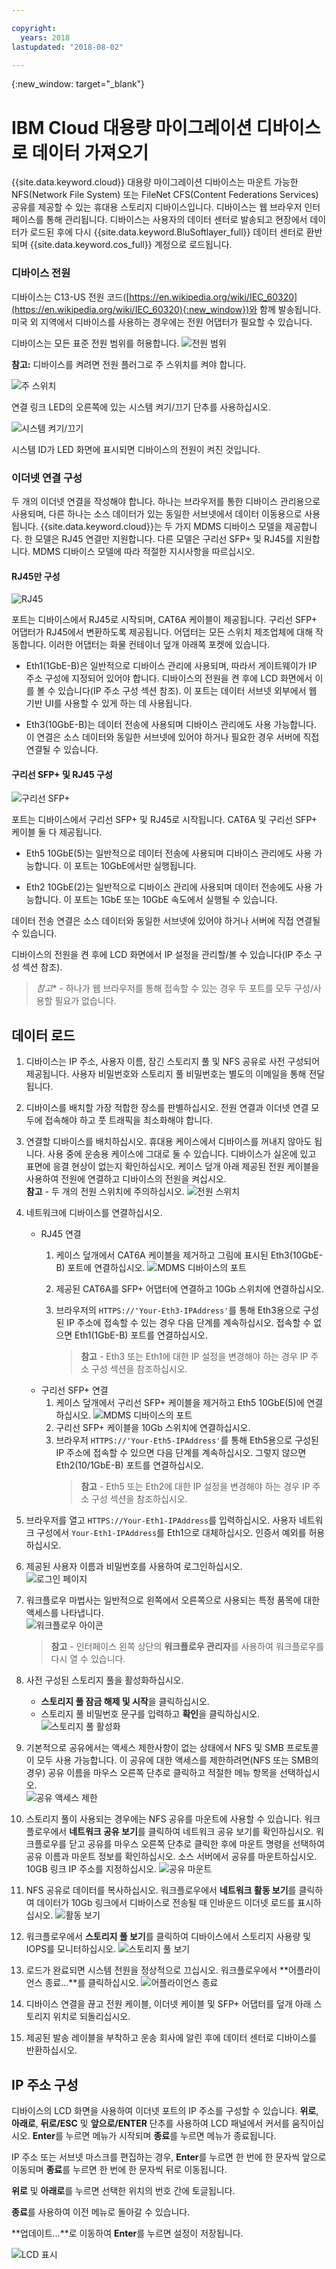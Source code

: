 ```yaml
---

copyright:
  years: 2018
lastupdated: "2018-08-02"

---
```

{:new_window: target="_blank"}

# IBM Cloud 대용량 마이그레이션 디바이스로 데이터 가져오기

{{site.data.keyword.cloud}} 대용량 마이그레이션 디바이스는 마운트 가능한 NFS(Network File System) 또는 FileNet CFS(Content Federations Services) 공유를 제공할 수 있는 휴대용 스토리지 디바이스입니다. 디바이스는 웹 브라우저 인터페이스를 통해 관리됩니다. 디바이스는 사용자의 데이터 센터로 발송되고 현장에서 데이터가 로드된 후에 다시 {{site.data.keyword.BluSoftlayer_full}} 데이터 센터로 환반되며 {{site.data.keyword.cos_full}} 계정으로 로드됩니다.


### 디바이스 전원

디바이스는 C13-US 전원 코드([https://en.wikipedia.org/wiki/IEC_60320](https://en.wikipedia.org/wiki/IEC_60320){:new_window})와 함께 발송됩니다. 미국 외 지역에서 디바이스를 사용하는 경우에는 전원 어댑터가 필요할 수 있습니다.

디바이스는 모든 표준 전원 범위를 허용합니다.
![전원 범위](/images/PowerRating.png)

**참고:** 디바이스를 켜려면 전원 플러그로 주 스위치를 켜야 합니다.

![주 스위치](/images/MDMSPowerOnOff.png)

연결 링크 LED의 오른쪽에 있는 시스템 켜기/끄기 단추를 사용하십시오.

![시스템 켜기/끄기](/images/MDMSSystemOnOff.png)

시스템 ID가 LED 화면에 표시되면 디바이스의 전원이 켜진 것입니다.


### 이더넷 연결 구성

두 개의 이더넷 연결을 작성해야 합니다. 하나는 브라우저를 통한 디바이스 관리용으로 사용되며, 다른 하나는 소스 데이터가 있는 동일한 서브넷에서 데이터 이동용으로 사용됩니다.
{{site.data.keyword.cloud}}는 두 가지 MDMS 디바이스 모델을 제공합니다. 한 모델은 RJ45 연결만 지원합니다. 다른 모델은 구리선 SFP+ 및 RJ45를 지원합니다. MDMS 디바이스 모델에 따라 적절한 지시사항을 따르십시오.


#### RJ45만 구성

![RJ45](/images/RJ45PortZoom.png)

포트는 디바이스에서 RJ45로 시작되며, CAT6A 케이블이 제공됩니다. 구리선 SFP+ 어댑터가 RJ45에서 변환하도록 제공됩니다. 어댑터는 모든 스위치 제조업체에 대해 작동합니다. 이러한 어댑터는 화물 컨테이너 덮개 아래쪽 포켓에 있습니다.

- Eth1(1GbE-B)은 일반적으로 디바이스 관리에 사용되며, 따라서 게이트웨이가 IP 주소 구성에 지정되어 있어야 합니다. 디바이스의 전원을 켠 후에 LCD 화면에서 이를 볼 수 있습니다(IP 주소 구성 섹션 참조). 이 포트는 데이터 서브넷 외부에서 웹 기반 UI를 사용할 수 있게 하는 데 사용됩니다.

- Eth3(10GbE-B)는 데이터 전송에 사용되며 디바이스 관리에도 사용 가능합니다. 이 연결은 소스 데이터와 동일한 서브넷에 있어야 하거나 필요한 경우 서버에 직접 연결될 수 있습니다.


#### 구리선 SFP+ 및 RJ45 구성

![구리선 SFP+](/images/sfp-ports-sized-port5.png)

포트는 디바이스에서 구리선 SFP+ 및 RJ45로 시작됩니다. CAT6A 및 구리선 SFP+ 케이블 둘 다 제공됩니다.

- Eth5 10GbE(5)는 일반적으로 데이터 전송에 사용되며 디바이스 관리에도 사용 가능합니다. 이 포트는 10GbE에서만 실행됩니다.

- Eth2 10GbE(2)는 일반적으로 디바이스 관리에 사용되며 데이터 전송에도 사용 가능합니다. 이 포트는 1GbE 또는 10GbE 속도에서 실행될 수 있습니다. 


데이터 전송 연결은 소스 데이터와 동일한 서브넷에 있어야 하거나 서버에 직접 연결될 수 있습니다.

디바이스의 전원을 켠 후에 LCD 화면에서 IP 설정을 관리할/볼 수 있습니다(IP 주소 구성 섹션 참조).

>*참고** - 하나가 웹 브라우저를 통해 접속할 수 있는 경우 두 포트를 모두 구성/사용할 필요가 없습니다.


## 데이터 로드

1.	디바이스는 IP 주소, 사용자 이름, 잠긴 스토리지 풀 및 NFS 공유로 사전 구성되어 제공됩니다. 사용자 비밀번호와 스토리지 풀 비밀번호는 별도의 이메일을 통해 전달됩니다.

2.	디바이스를 배치할 가장 적합한 장소를 판별하십시오. 전원 연결과 이더넷 연결 모두에 접속해야 하고 풋 트래픽을 최소화해야 합니다.

3.	연결할 디바이스를 배치하십시오. 휴대용 케이스에서 디바이스를 꺼내지 않아도 됩니다. 사용 중에 운송용 케이스에 그대로 둘 수 있습니다. 디바이스가 실온에 있고 표면에 응결 현상이 없는지 확인하십시오. 케이스 덮개 아래 제공된 전원 케이블을 사용하여 전원에 연결하고 디바이스의 전원을 켜십시오.<br/>
    **참고** - 두 개의 전원 스위치에 주의하십시오.
    ![전원 스위치](/images/MDMSPowerSwitch.png) 

4. 네트워크에 디바이스를 연결하십시오.
    - RJ45 연결 
  	  1. 케이스 덮개에서 CAT6A 케이블을 제거하고 그림에 표시된 Eth3(10GbE-B) 포트에 연결하십시오.
      ![MDMS 디바이스의 포트](/images/MDMSNewEth1and3.png)
      
      2. 제공된 CAT6A를 SFP+ 어댑터에 연결하고 10Gb 스위치에 연결하십시오.
      3. 브라우저의 `HTTPS://'Your-Eth3-IPAddress'`를 통해 Eth3용으로 구성된 IP 주소에 접속할 수 있는 경우 다음 단계를 계속하십시오. 접속할 수 없으면 Eth1(1GbE-B) 포트를 연결하십시오.<br/>
         >**참고** - Eth3 또는 Eth1에 대한 IP 설정을 변경해야 하는 경우 IP 주소 구성 섹션을 참조하십시오.
    - 구리선 SFP+ 연결
      1. 케이스 덮개에서 구리선 SFP+ 케이블을 제거하고 Eth5 10GbE(5)에 연결하십시오.
         ![MDMS 디바이스의 포트](/images/sfp-ports-sized-ports-labeled.png)
      2. 구리선 SFP+ 케이블을 10Gb 스위치에 연결하십시오.
      3. 브라우저 `HTTPS://'Your-Eth5-IPAddress'`를 통해 Eth5용으로 구성된 IP 주소에 접속할 수 있으면 다음 단계를 계속하십시오. 그렇지 않으면 Eth2(10/1GbE-B) 포트를 연결하십시오.<br/>
         >**참고** - Eth5 또는 Eth2에 대한 IP 설정을 변경해야 하는 경우 IP 주소 구성 섹션을 참조하십시오.


5. 브라우저를 열고 `HTTPS://Your-Eth1-IPAddress`를 입력하십시오. 사용자 네트워크 구성에서 `Your-Eth1-IPAddress`를 Eth1으로 대체하십시오. 인증서 예외를 허용하십시오.

6. 제공된 사용자 이름과 비밀번호를 사용하여 로그인하십시오.<br/>
    ![로그인 페이지](/images/Login.png)

7. 워크플로우 마법사는 일반적으로 왼쪽에서 오른쪽으로 사용되는 특정 품목에 대한 액세스를 나타냅니다.<br/>
    ![워크플로우 아이콘](/images/workflow.png) <br/>
    >**참고** - 인터페이스 왼쪽 상단의 **워크플로우 관리자**를 사용하여 워크플로우를 다시 열 수 있습니다.

8.	사전 구성된 스토리지 풀을 활성화하십시오.
    - **스토리지 풀 잠금 해제 및 시작**을 클릭하십시오.
    - 스토리지 풀 비밀번호 문구를 입력하고 **확인**을 클릭하십시오.
      ![스토리지 풀 활성화](/images/UnlockPool.png)

9. 기본적으로 공유에서는 액세스 제한사항이 없는 상태에서 NFS 및 SMB 프로토콜이 모두 사용 가능합니다. 이 공유에 대한 액세스를 제한하려면(NFS 또는 SMB의 경우) 공유 이름을 마우스 오른쪽 단추로 클릭하고 적절한 메뉴 항목을 선택하십시오.<br/>
   ![공유 액세스 제한](/images/ShareControls.png)

10. 스토리지 풀이 사용되는 경우에는 NFS 공유를 마운트에 사용할 수 있습니다. 워크플로우에서 **네트워크 공유 보기**를 클릭하여 네트워크 공유 보기를 확인하십시오. 워크플로우를 닫고 공유를 마우스 오른쪽 단추로 클릭한 후에 마운트 명령을 선택하여 공유 이름과 마운트 정보를 확인하십시오. 소스 서버에서 공유를 마운트하십시오. 10GB 링크 IP 주소를 지정하십시오.
    ![공유 마운트](/images/MountCommand.png)

11. NFS 공유로 데이터를 복사하십시오. 워크플로우에서 **네트워크 활동 보기**를 클릭하여 데이터가 10Gb 링크에서 디바이스로 전송될 때 인바운드 이더넷 로드를 표시하십시오.
    ![활동 보기](/images/UserGuide13.png)

12. 워크플로우에서 **스토리지 풀 보기**를 클릭하여 디바이스에서 스토리지 사용량 및 IOPS를 모니터하십시오.
    ![스토리지 풀 보기](/images/UserGuide14.png)

13.	로드가 완료되면 시스템 전원을 정상적으로 끄십시오. 워크플로우에서 **어플라이언스 종료...**를 클릭하십시오.
    ![어플라이언스 종료](/images/Shutdown.png)

14.	디바이스 연결을 끊고 전원 케이블, 이더넷 케이블 및 SFP+ 어댑터를 덮개 아래 스토리지 위치로 되돌리십시오.

16.	제공된 발송 레이블을 부착하고 운송 회사에 알린 후에 데이터 센터로 디바이스를 반환하십시오.


## IP 주소 구성

디바이스의 LCD 화면을 사용하여 이더넷 포트의 IP 주소를 구성할 수 있습니다. **위로**, **아래로**, **뒤로/ESC** 및 **앞으로/ENTER** 단추를 사용하여 LCD 패널에서 커서를 움직이십시오. **Enter**를 누르면 메뉴가 시작되며 **종료**를 누르면 메뉴가 종료됩니다.

IP 주소 또는 서브넷 마스크를 편집하는 경우, **Enter**를 누르면 한 번에 한 문자씩 앞으로 이동되며 **종료**를 누르면 한 번에 한 문자씩 뒤로 이동됩니다. 

**위로** 및 **아래로**를 누르면 선택한 위치의 번호 간에 토글됩니다.

**종료**를 사용하여 이전 메뉴로 돌아갈 수 있습니다.

**업데이트...**로 이동하여 **Enter**를 누르면 설정이 저장됩니다.

  ![LCD 표시](/images/MDMSLCD.png)
